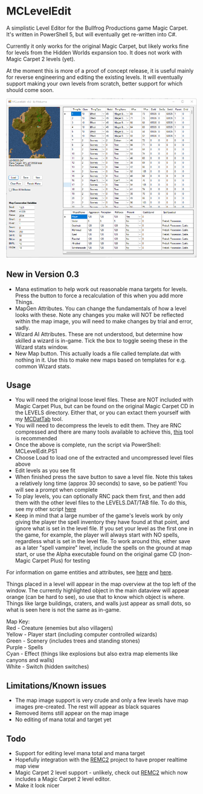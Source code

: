 # MCLevelEdit
A simplistic Level Editor for the Bullfrog Productions game Magic Carpet. It's written in PowerShell 5, but will eventually get re-written into C#.

Currently it only works for the original Magic Carpet, but likely works fine for levels from the Hidden Worlds expansion too. It does not work with Magic Carpet 2 levels (yet).

At the moment this is more of a proof of concept release, it is useful mainly for reverse engineering and editing the existing levels. It will eventually support making your own levels from scratch, better support for which should come soon.

![Example Screenshot](MCLevelEdit1.png)

## New in Version 0.3

* Mana estimation to help work out reasonable mana targets for levels. Press the button to force a recalculation of this when you add more Things.
* MapGen Attributes. You can change the fundamentals of how a level looks with these. Note any changes you make will NOT be reflected within the map image, you will need to make changes by trial and error, sadly.
* Wizard AI Attributes. These are not understood, but determine how skilled a wizard is in-game. Tick the box to toggle seeing these in the Wizard stats window.
* New Map button. This actually loads a file called template.dat with nothing in it. Use this to make new maps based on templates for e.g. common Wizard stats.

## Usage

* You will need the original loose level files. These are NOT included with Magic Carpet Plus, but can be found on the original Magic Carpet CD in the LEVELS directory. Either that, or you can extact them yourself with my [MCDatTab](https://github.com/Moburma/MCDatExtractor) tool.
* You will need to decompress the levels to edit them. They are RNC compressed and there are many tools available to achieve this, [this](https://github.com/lab313ru/rnc_propack_source) tool is recommended
* Once the above is complete, run the script via PowerShell: MCLevelEdit.PS1
* Choose Load to load one of the extracted and uncompressed level files above
* Edit levels as you see fit
* When finished press the save button to save a level file. Note this takes a relatively long time (approx 30 seconds) to save, so be patient! You will see a prompt when complete
* To play levels, you can optionally RNC pack them first, and then add them with the other level files to the LEVELS.DAT/TAB file. To do this, see my other script [here](https://github.com/Moburma/MCDatTab)
* Keep in mind that a large number of the game's levels work by only giving the player the spell inventory they have found at that point, and ignore what is set in the level file. If you set your level as the first one in the game, for example, the player will always start with NO spells, regardless what is set in the level file. To work around this, either save as a later "spell vampire" level, include the spells on the ground at map start, or use the Alpha executable found on the original game CD (non-Magic Carpet Plus) for testing

For information on game entities and attributes, see [here](https://tcrf.net/Notes:Magic_Carpet_(DOS)) and [here](https://github.com/michaelhoward/MagicCarpetFileFormat/blob/master/magic%20carpet%20file%20format.txt).

Things placed in a level will appear in the map overview at the top left of the window. The currently highlighted object in the main dataview will appear orange (can be hard to see), so use that to know which object is where. Things like large buildings, craters, and walls just appear as small dots, so what is seen here is not the same as in-game.

Map Key:<br/>
Red - Creature (enemies but also villagers)<br/>
Yellow - Player start (including computer controlled wizards)<br/>
Green - Scenery (includes trees and standing stones)<br/>
Purple - Spells<br/>
Cyan - Effect (things like explosions but also extra map elements like canyons and walls)<br/>
White - Switch (hidden switches)<br/>

## Limitations/Known issues

* The map image support is very crude and only a few levels have map images pre-created. The rest will appear as black squares
* Removed items still appear on the map image
* No editing of mana total and target yet

## Todo

* Support for editing level mana total and mana target
* Hopefully integration with the [REMC2](https://github.com/thobbsinteractive/magic-carpet-2-hd) project to have proper realtime map view
* Magic Carpet 2 level support - unlikely, check out [REMC2](https://github.com/thobbsinteractive/magic-carpet-2-hd) which now includes a Magic Carpet 2 level editor.
* Make it look nicer
